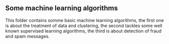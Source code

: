 <h2>Some machine learning algorithms</h2>
<p>This folder contains somme basic machine learning algorithms, the first one is about the treatment of data and clustering, the second tackles some well known
supervised learning algorithms, the third is about detection of fraud and spam messages.</p>
